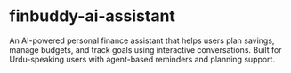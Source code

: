 # finbuddy-ai-assistant
An AI-powered personal finance assistant that helps users plan savings, manage budgets, and track goals using interactive conversations. Built for Urdu-speaking users with agent-based reminders and planning support.
